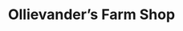 ---
title: "Ollievander’s Farm Shop"
url: /cockermouth/ollievanders-farm-shop/
shop: Gemüse & Obst
---